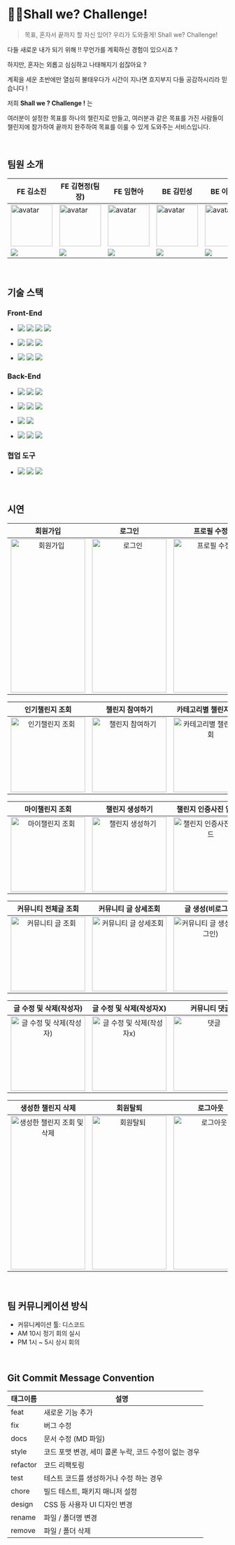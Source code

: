 # 💪🏻Shall we? Challenge!

> 목표, 혼자서 끝까지 할 자신 있어? 우리가 도와줄게! Shall we? Challenge!
> 

다들 새로운 내가 되기 위해 !! 무언가를 계획하신 경험이 있으시죠 ? 

하지만, 혼자는 외롭고 심심하고 나태해지기 쉽잖아요 ? 

계획을 세운 초반에만 열심히 불태우다가 시간이 지나면 흐지부지 다들 공감하시리라 믿습니다 !

저희 **Shall we ? Challenge !** 는

여러분이 설정한 목표를 하나의 챌린지로 만들고, 여러분과 같은 목표를 가진 사람들이 챌린지에 참가하여 끝까지 완주하여 목표를 이룰 수 있게 도와주는 서비스입니다.

<br>

## 팀원 소개

| FE 김소진                                                                                                                      | FE 김현정(팀장)                                                                                                                             | FE 임현아                                                                                                                                  | BE 김민성                                                                                                                               | BE 이현준                                                                                                                                          | BE 김희성                                                                                                                                  |  
|-----------------------------------------------------------------------------------------------------------------------------|----------------------------------------------------------------------------------------------------------------------------------------|-----------------------------------------------------------------------------------------------------------------------------------------|--------------------------------------------------------------------------------------------------------------------------------------|-------------------------------------------------------------------------------------------------------------------------------------------------|-----------------------------------------------------------------------------------------------------------------------------------------|
| <img width="95px" height="95px" src="https://avatars.githubusercontent.com/u/111262028?v=4" alt="avatar" />                 | <img width="95px" height="95px" src="https://avatars.githubusercontent.com/u/110615050?v=4" alt="avatar" />                            | <img width="95px" height="95px" src="https://avatars.githubusercontent.com/u/90781929?v=4" alt="avatar" />                              | <img width="95px" height="95px" src="https://avatars.githubusercontent.com/u/110894708?v=4" alt="avatar" />                           | <img width="95px" height="95px" src="https://avatars.githubusercontent.com/u/111398503?v=4" alt="avatar" />                                     | <img width="95px" height="95px" src="https://avatars.githubusercontent.com/u/111116987?v=4" alt="avatar" />                             | 
| [<img src="https://img.shields.io/badge/GitHub-181717?style=for-the-badge&logo=GitHub&logoColor=white"/>](https://github.com/soojiin) | [<img src="https://img.shields.io/badge/GitHub-181717?style=for-the-badge&logo=GitHub&logoColor=white"/>](https://github.com/jjeonge97) | [<img src="https://img.shields.io/badge/GitHub-181717?style=for-the-badge&logo=GitHub&logoColor=white"/>](https://github.com/mmyona) | [<img src="https://img.shields.io/badge/GitHub-181717?style=for-the-badge&logo=GitHub&logoColor=white"/>](https://github.com/GoToGuy91) | [<img src="https://img.shields.io/badge/GitHub-181717?style=for-the-badge&logo=GitHub&logoColor=white"/>](https://github.com/lhj920514) | [<img src="https://img.shields.io/badge/GitHub-181717?style=for-the-badge&logo=GitHub&logoColor=white"/>](https://github.com/imaginebk) |


<br>

## 기술 스택

### Front-End

- <img src="https://img.shields.io/badge/HTML5-E34F26?style=for-the-badge&logo=HTML5&logoColor=white"> <img src="https://img.shields.io/badge/css-1572B6?style=for-the-badge&logo=css3&logoColor=white"> <img src="https://img.shields.io/badge/JavaScript-F7DF1E?style=for-the-badge&logo=JavaScript&logoColor=black"> <img src="https://img.shields.io/badge/Axios-5A29E4?style=for-the-badge&logo=Axios&logoColor=white">

- <img src="https://img.shields.io/badge/React-61DAFB?style=for-the-badge&logo=React&logoColor=black"> <img src="https://img.shields.io/badge/styled%20components-DB7093?style=for-the-badge&logo=styled-components&logoColor=white"> <img src="https://img.shields.io/badge/redux%20toolkit-764ABC?style=for-the-badge&logo=Redux&logoColor=white"> 

- <img src="https://img.shields.io/badge/MUI-007FFF?style=for-the-badge&logo=MUI&logoColor=white"> <img src="https://img.shields.io/badge/ESLint-4B32C3?style=for-the-badge&logo=ESLint&logoColor=white"> <img src="https://img.shields.io/badge/Prettier-F7B93E?style=for-the-badge&logo=Prettier&logoColor=black">

### Back-End

- <img src="https://img.shields.io/badge/java-007396?style=for-the-badge&logo=OpenJDK&logoColor=white"> <img src="https://img.shields.io/badge/Spring-6DB33F?style=for-the-badge&logo=Spring&logoColor=white"> <img src="https://img.shields.io/badge/Spring Boot-6DB33F?style=for-the-badge&logo=Spring Boot&logoColor=white">

- <img src="https://img.shields.io/badge/MySQL-4479A1?style=for-the-badge&logo=MySQL&logoColor=white"> <img src="https://img.shields.io/badge/JUnit5-25A162?style=for-the-badge&logo=JUnit5&logoColor=white"> <img src="https://img.shields.io/badge/Gradle-02303A?style=for-the-badge&logo=Gradle&logoColor=white">

- <img src="https://img.shields.io/badge/Docker-2496ED?style=for-the-badge&logo=Docker&logoColor=white"> <img src="https://img.shields.io/badge/Spring Security-6DB33F?style=for-the-badge&logo=Spring Security&logoColor=white">

- <img src="https://img.shields.io/badge/H2 Database-004088?style=for-the-badge"> <img src="https://img.shields.io/badge/Mockito-006600?style=for-the-badge"> <img src="https://img.shields.io/badge/Spring Data JPA-0ABF53?style=for-the-badge">

### 협업 도구

- <img src="https://img.shields.io/badge/Git-F05032?style=for-the-badge&logo=Git&logoColor=white"> <img src="https://img.shields.io/badge/GitHub-181717?style=for-the-badge&logo=GitHub&logoColor=white"> <img src="https://img.shields.io/badge/Discord-5865F2?style=for-the-badge&logo=Discord&logoColor=white">

<br>

## 시연
|  회원가입 |  로그인 | 프로필 수정 |
| :-------: | :-----: | :-------: |
| <img src='https://user-images.githubusercontent.com/111262028/220931367-1d96c045-eb5b-49e2-8dd6-d0daf91d7548.gif' alt='회원가입' width='170px' height='350px' /> | <img src='https://user-images.githubusercontent.com/111262028/220932809-1f8213bd-41fb-4ea3-b58e-672e932f563d.gif' alt='로그인' width='170px' height='350px' /> | <img src='https://user-images.githubusercontent.com/111262028/220933503-e5e012f9-8d02-42c2-a8fe-d4587cc6291a.gif' alt='프로필 수정' width='170px' height='350px' /> |

| 인기챌린지 조회 | 챌린지 참여하기 | 카테고리별 챌린지 조회 | 챌린지 필터링 |
| :-------------: | :------------: | :----------: | :----------: |
| <img src='https://user-images.githubusercontent.com/111262028/220974682-17e0a83d-706d-4bb4-8cf6-1a67f567fa45.gif' alt='인기챌린지 조회' width='170px' /> | <img src='https://user-images.githubusercontent.com/111262028/220974988-4dffef69-3dcd-4042-8f22-9bc5c3b71829.gif' alt='챌린지 참여하기' width='170px' /> | <img src='https://user-images.githubusercontent.com/111262028/220975343-d5b2bc0c-e94c-4fa5-9b5c-03792b4c9edf.gif' alt='카테고리별 챌린지 조회' width='170px' /> | <img src='https://user-images.githubusercontent.com/111262028/220975694-dc0be4ad-12da-4273-91e2-19a378c9a01b.gif' alt='챌린지 필터링' width='170px' /> |

| 마이챌린지 조회 | 챌린지 생성하기 | 챌린지 인증사진 업로드 |
| :-------------: | :------------: | :----------: |
| <img src='https://user-images.githubusercontent.com/111262028/220976570-8c9a8f97-31a2-497b-ad77-7d813a0e8d84.png' alt='마이챌린지 조회' width='170px' /> | <img src='https://user-images.githubusercontent.com/111262028/220976594-6cf4b154-5661-4e07-90d1-c4131a84ccda.gif' alt='챌린지 생성하기' width='170px' /> | <img src='https://user-images.githubusercontent.com/111262028/220976625-f5c17ea2-2ec7-4c12-8a06-4f4b5d92e01b.gif' alt='챌린지 인증사진 업로드' width='170px' /> |

| 커뮤니티 전체글 조회 | 커뮤니티 글 상세조회 | 글 생성(비로그인) | 글 생성(로그인) |
| :-------------: | :------------: | :----------: | :----------: |
| <img src='https://user-images.githubusercontent.com/111262028/220979146-52637d05-1de4-47a6-be56-9fbde4a8b527.gif' alt='커뮤니티 글 조회' width='170px' /> | <img src='https://user-images.githubusercontent.com/111262028/220979346-1241a562-f083-48e3-b69e-8de347e65dfe.gif' alt='커뮤니티 글 상세조회' width='170px' /> | <img src='https://user-images.githubusercontent.com/111262028/220980269-5b347514-7a49-4396-b2d2-e4a3287546f3.gif' alt='커뮤니티 글 생성(비로그인)' width='170px' /> | <img src='https://user-images.githubusercontent.com/111262028/220980579-8f2e3c84-67c3-4bed-98ad-8d9101064424.gif' alt='커뮤니티 글 생성(로그인)' width='170px' /> |

| 글 수정 및 삭제(작성자) | 글 수정 및 삭제(작성자X) | 커뮤니티 댓글 |
| :-------------: | :------------: | :----------: |
| <img src='https://user-images.githubusercontent.com/111262028/220983043-fe187e33-fbc3-4637-9c84-65e7e9c3291c.gif' alt='글 수정 및 삭제(작성자)' width='170px' /> | <img src='https://user-images.githubusercontent.com/111262028/220982767-0dc94647-5fc0-4dbe-ba33-17c1f27ddc81.gif' alt='글 수정 및 삭제(작성자x)' width='170px' /> | <img src='https://user-images.githubusercontent.com/111262028/220983591-3599edca-0c9a-4f06-91ea-fe25099633a8.gif' alt='댓글' width='170px' /> | 

| 생성한 챌린지 삭제 | 회원탈퇴 | 로그아웃 |
| :--------------: | :-----------------: | :---------------: |
| <img src='https://user-images.githubusercontent.com/111262028/220973223-dd5fd841-893b-4ac3-a5bd-4d2fd933d648.gif' alt='생성한 챌린지 조회 및 삭제' width='170px' height='350px' /> | <img src='https://user-images.githubusercontent.com/111262028/220977972-43e980a7-a4b2-4097-a097-bdad5bc3b737.gif' alt='회원탈퇴' width='170px' height='350px' /> | <img src='https://user-images.githubusercontent.com/111262028/220978223-ee5ab9c5-5c0f-4c32-bfeb-8f9eaeb9d173.gif' alt='로그아웃' width='170px' height='350px' /> |

<br>

## 팀 커뮤니케이션 방식

- 커뮤니케이션 툴: 디스코드
- AM 10시 정기 회의 실시
- PM 1시 ~ 5시 상시 회의

<br>

## Git Commit Message Convention

| 태그이름 | 설명                                                  |
| -------- | ----------------------------------------------------- |
| feat     | 새로운 기능 추가                                      |
| fix      | 버그 수정                                             |
| docs   | 문서 수정 (MD 파일)                          |
| style    | 코드 포맷 변경, 세미 콜론 누락, 코드 수정이 없는 경우 |
| refactor | 코드 리팩토링                                         |
| test     | 테스트 코드를 생성하거나 수정 하는 경우               |
| chore    | 빌드 테스트, 패키지 매니저 설정                       |
| design   | CSS 등 사용자 UI 디자인 변경                          |
| rename   | 파일 / 폴더명 변경                                    |
| remove   | 파일 / 폴더 삭제                                      |
